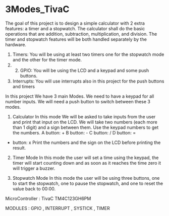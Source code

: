 # 3Modes_TivaC
The goal of this project is to design a simple calculator with 2 extra features: a timer and a stopwatch. The calculator shall do the basic operations that are addition, subtraction, multiplication, and division. The timer and stopwatch features will be both handled separately by the hardware.
1. Timers: You will be using at least two timers one for the stopwatch mode and the other for the timer mode. 
2. 2. GPIO: You will be using the LCD and a keypad and some push buttons.
3. Interrupts: You will use interrupts also in this project for the push buttons and timers

In this project We have 3 main Modes. We need to have a keypad for all number inputs. We will need a push button to switch between these 3 modes.
1. Calculator
In this mode We will be asked to take inputs from the user and print that input on the LCD. We will take two numbers (each more than 1 digit) and a sign between them. Use the keypad numbers to get the numbers.
A button: +
B button: -
C button: / 
D button: = 
* button: x
Print the numbers and the sign on the LCD before printing the result.

2. Timer Mode
In this mode the user will set a time using the keypad, the timer will start counting down and as soon as it reaches the time zero it will trigger a buzzer.

3. Stopwatch Mode
In this mode the user will be using three buttons, one to start the stopwatch, one to pause the stopwatch, and one to reset the value back to 00:00.


MicroController : TivaC TM4C123GH6PM

MODULES : GPIO , INTERRUPT , SYSTICK , TIMER
